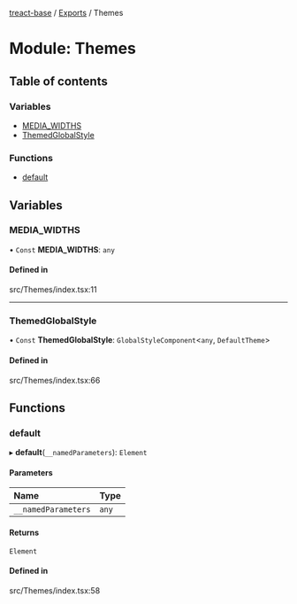 [treact-base](../README.md) / [Exports](../modules.md) / Themes

# Module: Themes

## Table of contents

### Variables

- [MEDIA\_WIDTHS](Themes.md#media_widths)
- [ThemedGlobalStyle](Themes.md#themedglobalstyle)

### Functions

- [default](Themes.md#default)

## Variables

### MEDIA\_WIDTHS

• `Const` **MEDIA\_WIDTHS**: `any`

#### Defined in

src/Themes/index.tsx:11

___

### ThemedGlobalStyle

• `Const` **ThemedGlobalStyle**: `GlobalStyleComponent`<`any`, `DefaultTheme`\>

#### Defined in

src/Themes/index.tsx:66

## Functions

### default

▸ **default**(`__namedParameters`): `Element`

#### Parameters

| Name | Type |
| :------ | :------ |
| `__namedParameters` | `any` |

#### Returns

`Element`

#### Defined in

src/Themes/index.tsx:58
